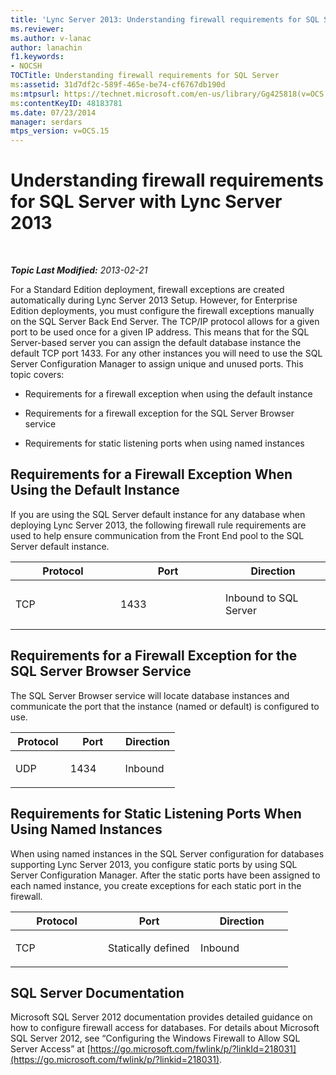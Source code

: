 ```yaml
---
title: 'Lync Server 2013: Understanding firewall requirements for SQL Server'
ms.reviewer: 
ms.author: v-lanac
author: lanachin
f1.keywords:
- NOCSH
TOCTitle: Understanding firewall requirements for SQL Server
ms:assetid: 31d7df2c-589f-465e-be74-cf6767db190d
ms:mtpsurl: https://technet.microsoft.com/en-us/library/Gg425818(v=OCS.15)
ms:contentKeyID: 48183781
ms.date: 07/23/2014
manager: serdars
mtps_version: v=OCS.15
---
```


<div data-xmlns="http://www.w3.org/1999/xhtml">

<div class="topic" data-xmlns="http://www.w3.org/1999/xhtml" data-msxsl="urn:schemas-microsoft-com:xslt" data-cs="https://msdn.microsoft.com/">

<div data-asp="https://msdn2.microsoft.com/asp">

# Understanding firewall requirements for SQL Server with Lync Server 2013

</div>

<div id="mainSection">

<div id="mainBody">

<span> </span>

_**Topic Last Modified:** 2013-02-21_

For a Standard Edition deployment, firewall exceptions are created automatically during Lync Server 2013 Setup. However, for Enterprise Edition deployments, you must configure the firewall exceptions manually on the SQL Server Back End Server. The TCP/IP protocol allows for a given port to be used once for a given IP address. This means that for the SQL Server-based server you can assign the default database instance the default TCP port 1433. For any other instances you will need to use the SQL Server Configuration Manager to assign unique and unused ports. This topic covers:

  - Requirements for a firewall exception when using the default instance

  - Requirements for a firewall exception for the SQL Server Browser service

  - Requirements for static listening ports when using named instances

<div>

## Requirements for a Firewall Exception When Using the Default Instance

If you are using the SQL Server default instance for any database when deploying Lync Server 2013, the following firewall rule requirements are used to help ensure communication from the Front End pool to the SQL Server default instance.


<table>
<colgroup>
<col style="width: 33%" />
<col style="width: 33%" />
<col style="width: 33%" />
</colgroup>
<thead>
<tr class="header">
<th>Protocol</th>
<th>Port</th>
<th>Direction</th>
</tr>
</thead>
<tbody>
<tr class="odd">
<td><p>TCP</p></td>
<td><p>1433</p></td>
<td><p>Inbound to SQL Server</p></td>
</tr>
</tbody>
</table>


</div>

<div>

## Requirements for a Firewall Exception for the SQL Server Browser Service

The SQL Server Browser service will locate database instances and communicate the port that the instance (named or default) is configured to use.


<table>
<colgroup>
<col style="width: 33%" />
<col style="width: 33%" />
<col style="width: 33%" />
</colgroup>
<thead>
<tr class="header">
<th>Protocol</th>
<th>Port</th>
<th>Direction</th>
</tr>
</thead>
<tbody>
<tr class="odd">
<td><p>UDP</p></td>
<td><p>1434</p></td>
<td><p>Inbound</p></td>
</tr>
</tbody>
</table>


</div>

<div>

## Requirements for Static Listening Ports When Using Named Instances

When using named instances in the SQL Server configuration for databases supporting Lync Server 2013, you configure static ports by using SQL Server Configuration Manager. After the static ports have been assigned to each named instance, you create exceptions for each static port in the firewall.


<table>
<colgroup>
<col style="width: 33%" />
<col style="width: 33%" />
<col style="width: 33%" />
</colgroup>
<thead>
<tr class="header">
<th>Protocol</th>
<th>Port</th>
<th>Direction</th>
</tr>
</thead>
<tbody>
<tr class="odd">
<td><p>TCP</p></td>
<td><p>Statically defined</p></td>
<td><p>Inbound</p></td>
</tr>
</tbody>
</table>


</div>

<div>

## SQL Server Documentation

Microsoft SQL Server 2012 documentation provides detailed guidance on how to configure firewall access for databases. For details about Microsoft SQL Server 2012, see “Configuring the Windows Firewall to Allow SQL Server Access” at [https://go.microsoft.com/fwlink/p/?linkId=218031](https://go.microsoft.com/fwlink/p/?linkid=218031).

</div>

</div>

<span> </span>

</div>

</div>

</div>

